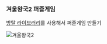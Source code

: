 
### 겨울왕국2 퍼즐게임

[방탈 라이브러리](https://cafe.naver.com/bangtal?iframe_url=/MyCafeIntro.nhn%3Fclubid=29980462)를 사용해서 퍼즐게임 만들기

![겨울왕국2](C:\Users\ally9\Desktop\겨울왕국2\Images\배경.png)









